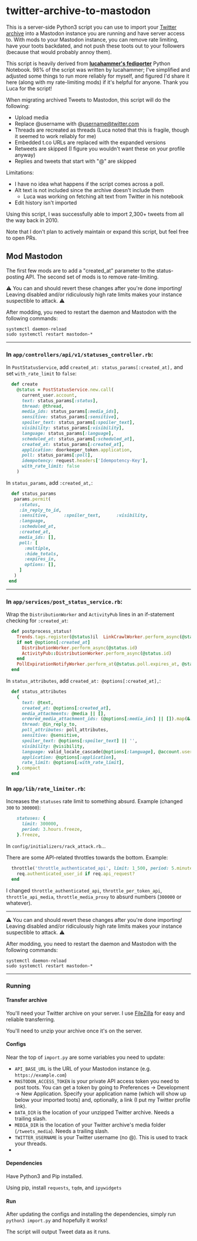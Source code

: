 # twitter-archive-to-mastodon

This is a server-side Python3 script you can use to import your [Twitter archive](https://help.twitter.com/en/managing-your-account/how-to-download-your-twitter-archive) into a Mastodon instance you are running and have server access to. With mods to your Mastodon instance, you can remove rate limiting, have your toots backdated, and not push these toots out to your followers (because that would probably annoy them).

This script is heavily derived from **[lucahammer's fediporter](https://github.com/lucahammer/fediporter)** Python Notebook. 98% of the script was written by lucahammer; I've simplified and adjusted some things to run more reliably for myself, and figured I'd share it here (along with my rate-limiting mods) if it's helpful for anyone. Thank you Luca for the script!

When migrating archived Tweets to Mastodon, this script will do the following:
* Upload media
* Replace @username with @username@twitter.com
* Threads are recreated as threads (Luca noted that this is fragile, though it seemed to work reliably for me)
* Embedded t.co URLs are replaced with the expanded versions
* Retweets are skipped (I figure you wouldn't want these on your profile anyway)
* Replies and tweets that start with "@" are skipped

Limitations:
* I have no idea what happens if the script comes across a poll.
* Alt text is not included since the archive doesn't include them
  * Luca was working on fetching alt text from Twitter in his notebook
* Edit history isn't imported

Using this script, I was successfully able to import 2,300+ tweets from all the way back in 2010.

Note that I don't plan to actively maintain or expand this script, but feel free to open PRs.

## Mod Mastodon

The first few mods are to add a "created_at" parameter to the status-posting API. The second set of mods is to remove rate-limiting.

⚠️ You can and should revert these changes after you're done importing! Leaving disabled and/or ridiculously high rate limits makes your instance suspectible to attack. ⚠️

After modding, you need to restart the daemon and Mastodon with the following commands:
```
systemctl daemon-reload
sudo systemctl restart mastodon-*
```

----

### In `app/controllers/api/v1/statuses_controller.rb`:

In `PostStatusService`, add `created_at: status_params[:created_at],` and set `with_rate_limit` to `false`:
```rb
  def create
    @status = PostStatusService.new.call(
      current_user.account,
      text: status_params[:status],
      thread: @thread,
      media_ids: status_params[:media_ids],
      sensitive: status_params[:sensitive],
      spoiler_text: status_params[:spoiler_text],
      visibility: status_params[:visibility],
      language: status_params[:language],
      scheduled_at: status_params[:scheduled_at],
      created_at: status_params[:created_at],
      application: doorkeeper_token.application,
      poll: status_params[:poll],
      idempotency: request.headers['Idempotency-Key'],
      with_rate_limit: false
    )
```
 
In `status_params`, add `:created_at,`:
 
 ```rb
   def status_params
    params.permit(
      :status,
      :in_reply_to_id,
      :sensitive,      :spoiler_text,      :visibility,
      :language,
      :scheduled_at,
      :created_at,
      media_ids: [],
      poll: [
        :multiple,
        :hide_totals,
        :expires_in,
        options: [],
      ]
    )
  end
```

----

### In `app/services/post_status_service.rb`:

Wrap the `DistributionWorker` and `ActivityPub` lines in an if-statement checking for `:created_at`:

```rb
  def postprocess_status!
    Trends.tags.register(@status)il  LinkCrawlWorker.perform_async(@status.id)
    if not @options[:created_at]
      DistributionWorker.perform_async(@status.id)
      ActivityPub::DistributionWorker.perform_async(@status.id)
    end
    PollExpirationNotifyWorker.perform_at(@status.poll.expires_at, @status.poll.id) if @status.poll
  end
```

In `status_attributes`, add `created_at: @options[:created_at],`:
```rb
  def status_attributes
    {
      text: @text,
      created_at: @options[:created_at],
      media_attachments: @media || [],
      ordered_media_attachment_ids: (@options[:media_ids] || []).map(&:to_i) & @media.map(&:id),
      thread: @in_reply_to,
      poll_attributes: poll_attributes,
      sensitive: @sensitive,
      spoiler_text: @options[:spoiler_text] || '',
      visibility: @visibility,
      language: valid_locale_cascade(@options[:language], @account.user&.preferred_posting_language, I18n.default_locale),
      application: @options[:application],
      rate_limit: @options[:with_rate_limit],
    }.compact
  end
```

### In `app/lib/rate_limiter.rb`:

Increases the `statuses` rate limit to something absurd. Example (changed `300` to `300000`):
```rb
    statuses: {
      limit: 300000,
      period: 3.hours.freeze,
    }.freeze,
```

In `config/initializers/rack_attack.rb`...

There are some API-related throttles towards the bottom. Example:
```rb
  throttle('throttle_authenticated_api', limit: 1_500, period: 5.minutes) do |req|
    req.authenticated_user_id if req.api_request?
  end
```

I changed `throttle_authenticated_api`, `throttle_per_token_api`, `throttle_api_media`, `throttle_media_proxy` to absurd numbers (`300000` or whatever).

----

⚠️ You can and should revert these changes after you're done importing! Leaving disabled and/or ridiculously high rate limits makes your instance suspectible to attack. ⚠️

After modding, you need to restart the daemon and Mastodon with the following commands:
```
systemctl daemon-reload
sudo systemctl restart mastodon-*
```

----

### Running

#### Transfer archive
You'll need your Twitter archive on your server. I use [FileZilla](https://filezilla-project.org/) for easy and reliable transferring.

You'll need to unzip your archive once it's on the server.

#### Configs

Near the top of `import.py` are some variables you need to update:
* `API_BASE_URL` is the URL of your Mastodon instance (e.g. `https://example.com`)
* `MASTODON_ACCESS_TOKEN` is your private API access token you need to post toots. You can get a token by going to Preferences -> Development -> New Application. Specify your application name (which will show up below your imported toots) and, optionally, a link (I put my Twitter profile link).
* `DATA_DIR` is the location of your unzipped Twitter archive. Needs a trailing slash.
* `MEDIA_DIR` is the location of your Twitter archive's media folder (`/tweets_media`). Needs a trailing slash.
* `TWITTER_USERNAME` is your Twitter username (no @). This is used to track your threads.
* 
#### Dependencies
Have Python3 and Pip installed.

Using pip, install `requests`, `tqdm`, and `ipywidgets`

#### Run
After updating the configs and installing the dependencies, simply run `python3 import.py` and hopefully it works!

The script will output Tweet data as it runs.
